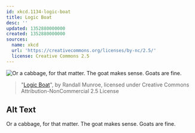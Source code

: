 ```yaml
---
id: xkcd.1134-logic-boat
title: Logic Boat
desc: ''
updated: 1352880000000
created: 1352880000000
sources:
  name: xkcd
  url: 'https://creativecommons.org/licenses/by-nc/2.5/'
  license: Creative Commons 2.5
---
```

![Or a cabbage, for that matter. The goat makes sense. Goats are fine.](https://imgs.xkcd.com/comics/logic_boat.png)
> "[Logic Boat](https://xkcd.com/1134/)", by Randall Munroe, licensed under Creative Commons Attribution-NonCommercial 2.5 License

## Alt Text
Or a cabbage, for that matter. The goat makes sense. Goats are fine.
